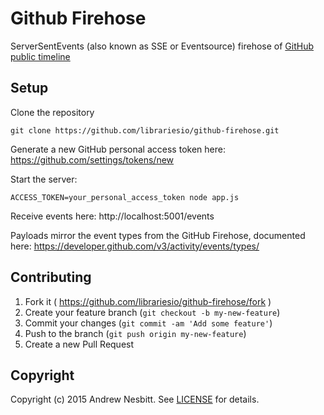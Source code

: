 # Github Firehose

ServerSentEvents (also known as SSE or Eventsource) firehose of [GitHub public timeline](https://developer.github.com/v3/activity/events/#list-public-events)

## Setup

Clone the repository

    git clone https://github.com/librariesio/github-firehose.git

Generate a new GitHub personal access token here: https://github.com/settings/tokens/new

Start the server:

    ACCESS_TOKEN=your_personal_access_token node app.js

Receive events here: http://localhost:5001/events

Payloads mirror the event types from the GitHub Firehose, documented here: https://developer.github.com/v3/activity/events/types/

## Contributing

1. Fork it ( https://github.com/librariesio/github-firehose/fork )
2. Create your feature branch (`git checkout -b my-new-feature`)
3. Commit your changes (`git commit -am 'Add some feature'`)
4. Push to the branch (`git push origin my-new-feature`)
5. Create a new Pull Request

## Copyright

Copyright (c) 2015 Andrew Nesbitt. See [LICENSE](https://github.com/librariesio/github-firehose/blob/master/LICENSE) for details.
